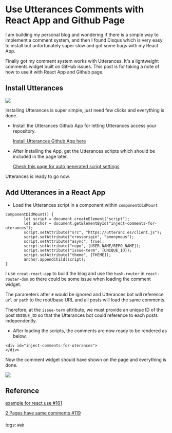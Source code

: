 # Use Utterances Comments with React App and Github Page

I am building my personal blog and wondering if there is a simple way to implement a comment system, and then I found Disqus which is very easy to install but unfortunately super slow and got some bugs with my React App.

Finally got my comment system works with Utterances. It's a lightweight comments widget built on GitHub issues. This post is for taking a note of how to use it with React App and Github page.

## Install Utterances

![](https://i.imgur.com/rpGDKAu.png)

Installing Utterances is super simple, just need few clicks and everything is done.

- Install the Utterances Github App for letting Utterances access your repository.

    [Install Utterances Github App here](https://github.com/apps/utterances)

- After Installing the App, get the Utterances scripts which should be included in the page later.

    [Check this page for auto generated script settings](https://utteranc.es/)

Utterances is ready to go now.

## Add Utterances in a React App

- Load the Utterances script in a component within `componentDidMount`

```
componentDidMount() {
        let script = document.createElement("script");
        let anchor = document.getElementById("inject-comments-for-uterances");
        script.setAttribute("src", "https://utteranc.es/client.js");
        script.setAttribute("crossorigin", "anonymous");
        script.setAttribute("async", true);
        script.setAttribute("repo", [USER_NAME/REPO_NAME]);
        script.setAttribute("issue-term", [UNIQUE_ID]);
        script.setAttribute("theme", [THEME]);
        anchor.appendChild(script);
}
```

I use `creat-react-app` to build the blog and use the `hash-router` in `react-router-dom` so there could be some issue when loading the comment widget.

The parameters after `#` would be ignored and Utterances bot will reference `url` or `path` to the root/base URL and all posts will load the same comments.

Therefore, at the `issue-term` attribute, we must provide an unique ID of the post `UNIQUE_ID` so that the Utterances bot could reference to each posts independently.

- After loading the scripts, the comments are now ready to be rendered as below.

```
<div id="inject-comments-for-uterances">
</div>
```

Now the comment widget should have shown on the page and everything is done.

![](https://i.imgur.com/BEwSuJh.png)

## Reference

[example for react use #161](https://github.com/utterance/utterances/issues/161)

[2 Pages have same comments #119](https://github.com/utterance/utterances/issues/119)

###### tags: `Web`